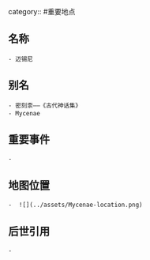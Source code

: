 category:: #重要地点
## 名称
	- 迈锡尼
## 别名
	- 密刻柰——《古代神话集》
	- Mycenae
## 重要事件
	-
## 地图位置
	-  ![](../assets/Mycenae-location.png)
## 后世引用
	-
